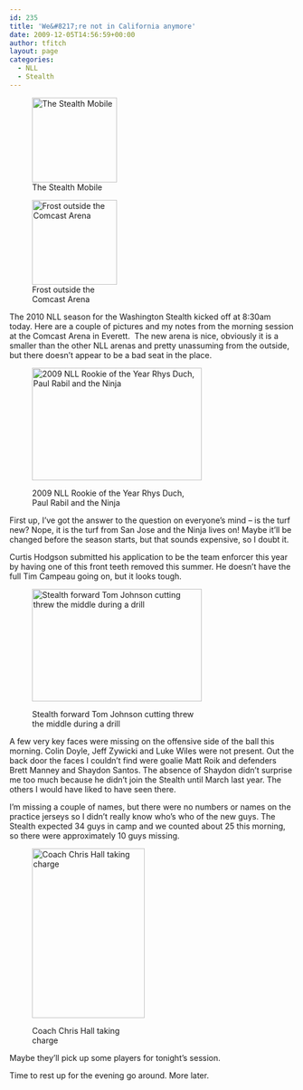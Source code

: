```yaml
---
id: 235
title: 'We&#8217;re not in California anymore'
date: 2009-12-05T14:56:59+00:00
author: tfitch
layout: page
categories:
  - NLL
  - Stealth
---
```

<figure id="attachment_236" aria-describedby="caption-attachment-236" style="width: 150px" class="wp-caption alignright"><img class="size-thumbnail wp-image-236" title="IMG_1800" src="http://thestealthdragon.com/wp-content/uploads/2009/12/IMG_1800-150x150.jpg" alt="The Stealth Mobile" width="150" height="150" /><figcaption id="caption-attachment-236" class="wp-caption-text">The Stealth Mobile</figcaption></figure> <figure id="attachment_237" aria-describedby="caption-attachment-237" style="width: 150px" class="wp-caption alignleft"><img class="size-thumbnail wp-image-237" title="IMG_1802" src="http://thestealthdragon.com/wp-content/uploads/2009/12/IMG_1802-150x150.jpg" alt="Frost outside the Comcast Arena" width="150" height="150" /><figcaption id="caption-attachment-237" class="wp-caption-text">Frost outside the Comcast Arena</figcaption></figure> 

The 2010 NLL season for the Washington Stealth kicked off at 8:30am today. Here are a couple of pictures and my notes from the morning session at the Comcast Arena in Everett.  The new arena is nice, obviously it is a smaller than the other NLL arenas and pretty unassuming from the outside, but there doesn&#8217;t appear to be a bad seat in the place.<figure id="attachment_238" aria-describedby="caption-attachment-238" style="width: 300px" class="wp-caption alignright">

<img class="size-medium wp-image-238" title="IMG_7560" src="http://thestealthdragon.com/wp-content/uploads/2009/12/IMG_7560-300x199.jpg" alt="2009 NLL Rookie of the Year Rhys Duch, Paul Rabil and the Ninja" width="300" height="199" /> <figcaption id="caption-attachment-238" class="wp-caption-text">2009 NLL Rookie of the Year Rhys Duch, Paul Rabil and the Ninja</figcaption></figure> 

First up, I&#8217;ve got the answer to the question on everyone&#8217;s mind &#8211; is the turf new? Nope, it is the turf from San Jose and the Ninja lives on! Maybe it&#8217;ll be changed before the season starts, but that sounds expensive, so I doubt it.

Curtis Hodgson submitted his application to be the team enforcer this year by having one of this front teeth removed this summer. He doesn&#8217;t have the full Tim Campeau going on, but it looks tough.<figure id="attachment_240" aria-describedby="caption-attachment-240" style="width: 300px" class="wp-caption alignleft">

<img class="size-medium wp-image-240" title="IMG_7535" src="http://thestealthdragon.com/wp-content/uploads/2009/12/IMG_7535-300x199.jpg" alt="Stealth forward Tom Johnson cutting threw the middle during a drill" width="300" height="199" /> <figcaption id="caption-attachment-240" class="wp-caption-text">Stealth forward Tom Johnson cutting threw the middle during a drill</figcaption></figure> 

A few very key faces were missing on the offensive side of the ball this morning. Colin Doyle, Jeff Zywicki and Luke Wiles were not present. Out the back door the faces I couldn&#8217;t find were goalie Matt Roik and defenders Brett Manney and Shaydon Santos. The absence of Shaydon didn&#8217;t surprise me too much because he didn&#8217;t join the Stealth until March last year. The others I would have liked to have seen there.

I&#8217;m missing a couple of names, but there were no numbers or names on the practice jerseys so I didn&#8217;t really know who&#8217;s who of the new guys. The Stealth expected 34 guys in camp and we counted about 25 this morning, so there were approximately 10 guys missing.<figure id="attachment_239" aria-describedby="caption-attachment-239" style="width: 199px" class="wp-caption alignright">

<img class="size-medium wp-image-239" title="IMG_7542" src="http://thestealthdragon.com/wp-content/uploads/2009/12/IMG_7542-199x300.jpg" alt="Coach Chris Hall taking charge" width="199" height="300" /> <figcaption id="caption-attachment-239" class="wp-caption-text">Coach Chris Hall taking charge</figcaption></figure> 

Maybe they&#8217;ll pick up some players for tonight&#8217;s session.

Time to rest up for the evening go around. More later.
